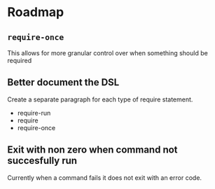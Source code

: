 # Roadmap

##  `require-once`

This allows for more granular control over when something should be required

## Better document the DSL

Create a separate paragraph for each type of require statement.

- require-run
- require
- require-once

## Exit with non zero when command not succesfully run

Currently when a command fails it does not exit with an error code.
